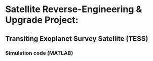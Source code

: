 # Satellite Reverse-Engineering & Upgrade Project:

## Transiting Exoplanet Survey Satellite (TESS)

### Simulation code (MATLAB)
